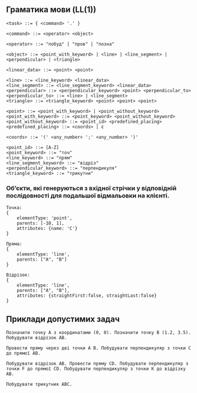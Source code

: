 ## Граматика мови (LL(1))
```
<task> ::= { <command> '.' }

<command> ::= <operator> <object>

<operator> ::= "побуд" | "пров" | "позна"

<object> ::= <point_with_keyword> | <line> | <line_segment> | <perpendicular> | <triangle>

<linear_data> ::= <point> <point>

<line> ::= <line_keyword> <linear_data>
<line_segment> ::= <line_segment_keyword> <linear_data>
<perpendicular> ::= <perpendicular_keyword> <point> <perpendicular_to>
<perpendicular_to> ::= <line> | <line_segment>
<triangle> ::= <triangle_keyword> <point> <point> <point>

<point> ::= <point_with_keyword> | <point_without_keyword>
<point_with_keyword> ::= <point_keyword> <point_without_keyword>
<point_without_keyword> ::= <point_id> <predefined_placing>
<predefined_placing> ::= <coords> | ε

<coords> ::= '(' <any_number> ';' <any_number> ')'

<point_id> ::= [A-Z]
<point_keyword> ::= "точ"
<line_keyword> ::= "прям"
<line_segment_keyword> ::= "відріз"
<perpendicular_keyword> ::= "перпендикуля"
<triangle_keyword> ::= "трикутни"
```

### Обʼєкти, які генеруються з вхідної стрічки у відповідній послідовності для подальшої відмальовки на клієнті.
```
Точка: 
{
    elementType: 'point', 
    parents: [-10, 1], 
    attributes: {name: 'C'}
}

Пряма:
{
    elementType: 'line', 
    parents: ["A", "B"]
}

Відрізок:
{
    elementType: 'line',
    parents: ["A", "B"],
    attributes: {straightFirst:false, straightLast:false}
}
```

## Приклади допустимих задач

`Позначити точку A з координатами (0, 0). Позначити точку B (1.2, 3.5). Побудувати відрізок AB.`

`Провести пряму через дві точки A B. Побудувати перпендикуляр з точки C до прямої AB.`

`Побудувати відрізок AB. Провести пряму CD. Побудувати перпендикуляр з точки F до прямої CD. Побудувати перпендикуляр з точки K до відрізку AB.`

`Побудувати трикутник ABC.`